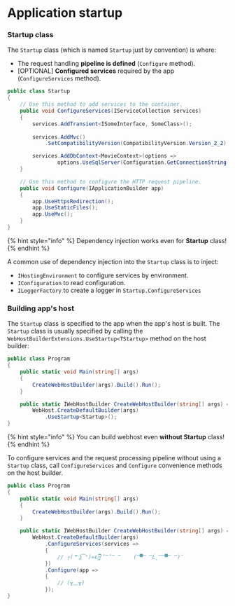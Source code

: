 # Application startup

### Startup class

The `Startup` class \(which is named `Startup` just by convention\) is where:

* The request handling **pipeline is defined** \(`Configure` method\).
* \[OPTIONAL\] **Configured services** required by the app \(`ConfigureServices` method\).

```csharp
public class Startup
{
    // Use this method to add services to the container.
    public void ConfigureServices(IServiceCollection services)
    {
        services.AddTransient<ISomeInterface, SomeClass>();
    
        services.AddMvc()
            .SetCompatibilityVersion(CompatibilityVersion.Version_2_2);

        services.AddDbContext<MovieContext>(options =>
                options.UseSqlServer(Configuration.GetConnectionString("MovieDb")));
    }

    // Use this method to configure the HTTP request pipeline.
    public void Configure(IApplicationBuilder app)
    {
        app.UseHttpsRedirection();
        app.UseStaticFiles();
        app.UseMvc();
    }
}
```

{% hint style="info" %}
Dependency injection works even for **Startup** class!
{% endhint %}

A common use of dependency injection into the `Startup` class is to inject:

* `IHostingEnvironment` to configure services by environment.
* `IConfiguration` to read configuration.
* `ILoggerFactory` to create a logger in `Startup.ConfigureServices`

### Building app's host

The `Startup` class is specified to the app when the app's host is built. The `Startup` class is usually specified by calling the `WebHostBuilderExtensions.UseStartup<TStartup>` method on the host builder:

```csharp
public class Program
{
    public static void Main(string[] args)
    {
        CreateWebHostBuilder(args).Build().Run();
    }

    public static IWebHostBuilder CreateWebHostBuilder(string[] args) =>
        WebHost.CreateDefaultBuilder(args)
            .UseStartup<Startup>();
}
```

{% hint style="info" %}
You can build webhost even **without Startup** class!
{% endhint %}

To configure services and the request processing pipeline without using a `Startup` class, call `ConfigureServices` and `Configure` convenience methods on the host builder.

```csharp
public class Program
{
    public static void Main(string[] args)
    {
        CreateWebHostBuilder(args).Build().Run();
    }

    public static IWebHostBuilder CreateWebHostBuilder(string[] args) =>
        WebHost.CreateDefaultBuilder(args)
            .ConfigureServices(services =>
            {
                // ┌( ͝° ͜ʖ͡°)=ε/̵͇̿̿/’̿’̿ ̿    (̿▀̿ ̿Ĺ̯̿̿▀̿ ̿)̄
            })
            .Configure(app =>
            {
                // (╥﹏╥)
            });
}
```

